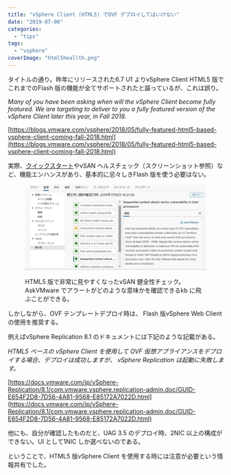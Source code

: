 ```yaml
---
title: "vSphere Client (HTML5) でOVF デプロイしてはいけない"
date: "2019-07-06"
categories: 
  - "tips"
tags: 
  - "vsphere"
coverImage: "html5heallth.png"
---
```


タイトルの通り。昨年にリリースされた6.7 U1 よりvSphere Client HTML5 版でこれまでのFlash 版の機能が全てサポートされたと謳っているが、これは誤り。

_Many of you have been asking when will the vSphere Client become fully featured. We are targeting to deliver to you a fully featured version of the vSphere Client later this year, in Fall 2018._

[https://blogs.vmware.com/vsphere/2018/05/fully-featured-html5-based-vsphere-client-coming-fall-2018.html](https://blogs.vmware.com/vsphere/2018/05/fully-featured-html5-based-vsphere-client-coming-fall-2018.html)

実際、[クイックスタート](https://storagehub.vmware.com/t/vmware-vsan/vsan-6-7-update-1-technical-overview/cluster-quickstart/)やvSAN ヘルスチェック（スクリーンショット参照）など、機能エンハンスがあり、基本的に忌々しきFlash 版を使う必要はない。

<figure>

![](images/html5heallth-1024x480.png)

<figcaption>

HTML5 版で非常に見やすくなったvSAN 健全性チェック。  
AskVMware でアラートがどのような意味かを確認できるkb に飛ぶことができる。

</figcaption>

</figure>

しかしながら、OVF テンプレートデプロイ時は、 Flash 版vSphere Web Client の使用を推奨する。

例えばvSphere Replication 8.1 のドキュメントには下記のような記載がある。

_HTML5 ベースの vSphere Client を使用して OVF 仮想アプライアンスをデプロイする場合、デプロイは成功しますが、 vSphere Replication は起動に失敗します。_

[https://docs.vmware.com/jp/vSphere-Replication/8.1/com.vmware.vsphere.replication-admin.doc/GUID-E654F2D8-7D56-4A81-9568-E85172A7022D.html](https://docs.vmware.com/jp/vSphere-Replication/8.1/com.vmware.vsphere.replication-admin.doc/GUID-E654F2D8-7D56-4A81-9568-E85172A7022D.html)

他にも、自分が確認したものだと、UAG 3.5 のデプロイ時、2NIC 以上の構成ができない。UI として1NIC しか選べないのである。

ということで、HTML5 版vSphere Client を使用する時には注意が必要という情報共有でした。
